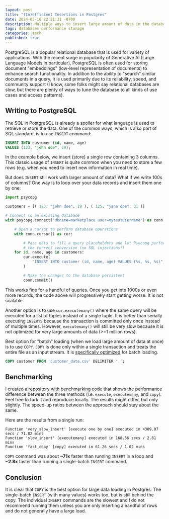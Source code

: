 ```yaml
---
layout: post
title: "(In)efficient Insertions in Postgres"
date: 2024-03-16 22:21:31 -0700
description: Multiple ways to insert large amount of data in the database. 
tags: databases performance storage
categories: tech
published: true
---
```



PostgreSQL is a popular relational database that is used for variety of applications.
With the recent surge in popularity of Generative AI (Large Language Models in particular), PostgreSQL is often used for storing document "embeddings" (low-level representation of documents) to enhance search functionality.
In addition to the ability to "search" similar documents in a query, it is used primarily due to its reliability, speed, and community support (I know, some folks might say relational databases are slow, but there are plenty of ways to tune the database to all kinds of use cases and access patterns).

## Writing to PostgreSQL

The SQL in PostgreSQL is already a spoiler for what language is used to retrieve or store the data.
One of the common ways, which is also part of SQL standard, is to use `INSERT` command:

```sql
INSERT INTO customer (id, name, age)
VALUES (123, "john doe", 29);
```

In the example below, we insert (store) a single row containing 3 columns.
This classic usage of `INSERT` is quite common when you need to store a few
rows (e.g. when you need to insert new information in real time).

But does `INSERT` still work with larger amount of data? What if we write 100s of columns?
One way is to loop over your data records and insert them one by one:

```python
import psycopg

customers = [( 123, "john doe", 29 ), ( 125, "jane doe", 31 )]

# Connect to an existing database
with psycopg.connect("dbname=marketplace user=mytestusername") as conn:

    # Open a cursor to perform database operations
    with conn.cursor() as cur:

        # Pass data to fill a query placeholders and let Psycopg perform
        # the correct conversion (no SQL injections!)
	for id, name, age in customers:
		cur.execute(
		    "INSERT INTO customer (id, name, age) VALUES (%s, %s, %s)", (id, name, age)
		)

        # Make the changes to the database persistent
        conn.commit()
```

This works fine for a handful of queries. Once you get into 1000s or even more records,
the code above will progressively start getting worse. It is not scalable.

Another option is to use `cur.executemany()` where the same query will be executed for a list of tuples
instead of a single tuple. It is better than serially executing `INSERTS` because the transaction is committed
only once instead of multiple times. However, `executemany()` will still be very slow because it is not
optimized for very large amounts of data (>=1 million rows).

Best option for "batch" loading (when we load large amount of data at once) is to use `COPY`.
`COPY` is done only within a single transaction and treats the entire file as an input stream.
It is [specifically optimized](https://github.com/postgres/postgres/blob/c4d5cb71d229095a39fda1121a75ee40e6069a2a/src/backend/commands/copyfrom.c#L640) for batch loading.

```sql
COPY customer FROM 'customer_data.csv' DELIMITER ',';
```

## Benchmarking

I created a [repository with benchmarking code](https://github.com/oneturkmen/slow-fast-postgres-insertions) that shows the performance
difference between the three methods (i.e. `execute`, `executemany`, and `copy`).
Feel free to fork it and reproduce locally. The results might differ, but only slightly. The speed-up
ratios between the approach should stay about the same.

Here are the results from a single run:

```
Function 'very_slow_insert' [execute one by one] executed in 4309.07 secs / 71.82 mins
Function 'slow_insert' [executemany] executed in 168.56 secs / 2.81 mins
Function 'fast_copy' [copy] executed in 61.26 secs / 1.02 mins
```

`COPY` command was about **~71x** faster than running `INSERT` in a loop and **~2.8x** faster than
running a single-batch `INSERT` command.


## Conclusion

It is clear that `COPY` is the best option for large data loading in Postgres.
The single-batch `INSERT` (with many values) works too, but is still behind the copy.
The individual `INSERT` commands are the slowest and I do not recommend running them
unless you are only inserting a handful of rows and do not generally have a large load.
